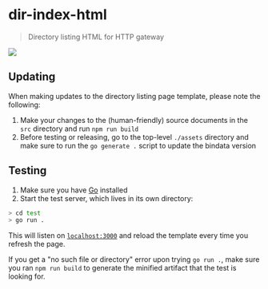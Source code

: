 # dir-index-html

> Directory listing HTML for HTTP gateway

![](https://user-images.githubusercontent.com/157609/88379209-ce6f0600-cda2-11ea-9620-20b9237bb441.png)

## Updating

When making updates to the directory listing page template, please note the following:

1. Make your changes to the (human-friendly) source documents in the `src` directory and run `npm run build`
3. Before testing or releasing, go to the top-level `./assets` directory and make sure to run the `go generate .` script to update the bindata version

## Testing

1. Make sure you have [Go](https://golang.org/dl/) installed
2. Start the test server, which lives in its own directory:

```bash
> cd test
> go run .
```
This will listen on [`localhost:3000`](http://localhost:3000/) and reload the template every time you refresh the page.

If you get a "no such file or directory" error upon trying `go run .`, make sure you ran `npm run build` to generate the minified artifact that the test is looking for.

